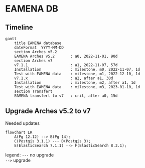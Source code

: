 # EAMENA DB

## Timeline

```mermaid
gantt
    title EAMENA database
    dateFormat  YYYY-MM-DD
    section Arches v5.2
    EAMENA Arches v5.2       : a0, 2022-11-01, 90d
    section Arches v7
    v7.1.1                   : a1, 2022-11-07, 57d
    Installation             : milestone, m0, 2022-11-07, 1d
    Test with EAMENA data    : milestone, m1, 2022-12-10, 1d
    v7.1.x                   : a2, after a1, 30d
    Installation             : milestone, m2, after a1, 1d
    Test with EAMENA data    : milestone, m3, 2023-01-10, 1d
    section Transfert
    EAMENA transfert to v7   : crit, after a0, 15d
```

## Upgrade Arches v5.2 to v7

Needed updates

```mermaid
flowchart LR
    A(Pg 12.12) --> B(Pg 14);
    C(Postgis 3.1.1) --- D(Postgis 3);
    E(ElasticSearch 7.1.1) --> F(ElasticSearch 8.3.1);
```
legend:
`---` no upgrade  
`-->` upgrade
